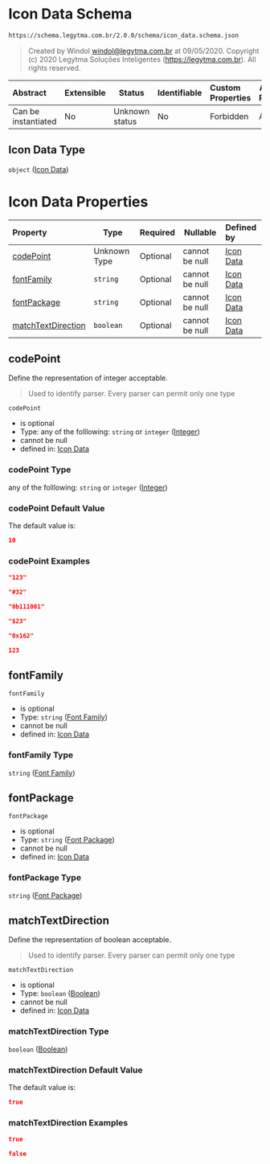# Icon Data Schema

```txt
https://schema.legytma.com.br/2.0.0/schema/icon_data.schema.json
```




> Created by Windol [windol@legytma.com.br](mailto:windol@legytma.com.br) at 09/05/2020.
> Copyright (c) 2020 Legytma Soluções Inteligentes (<https://legytma.com.br>). All rights reserved.
>

| Abstract            | Extensible | Status         | Identifiable | Custom Properties | Additional Properties | Access Restrictions | Defined In                                                                      |
| :------------------ | ---------- | -------------- | ------------ | :---------------- | --------------------- | ------------------- | ------------------------------------------------------------------------------- |
| Can be instantiated | No         | Unknown status | No           | Forbidden         | Allowed               | none                | [icon_data.schema.json](../schema/icon_data.schema.json) |

## Icon Data Type

`object` ([Icon Data](icon_data.md))

# Icon Data Properties

| Property                                  | Type         | Required | Nullable       | Defined by                                                                                                                                                 |
| :---------------------------------------- | ------------ | -------- | -------------- | :--------------------------------------------------------------------------------------------------------------------------------------------------------- |
| [codePoint](#codePoint)                   | Unknown Type | Optional | cannot be null | [Icon Data](color-allof-integer.md)                                |
| [fontFamily](#fontFamily)                 | `string`     | Optional | cannot be null | [Icon Data](icon_data-properties-font-family.md)            |
| [fontPackage](#fontPackage)               | `string`     | Optional | cannot be null | [Icon Data](icon_data-properties-font-package.md)          |
| [matchTextDirection](#matchTextDirection) | `boolean`    | Optional | cannot be null | [Icon Data](button_bar_theme_data-properties-boolean.md) |

## codePoint

Define the representation of integer acceptable.


> Used to identify parser. Every parser can permit only one type
>

`codePoint`

-   is optional
-   Type: any of the folllowing: `string` or `integer` ([Integer](color-allof-integer.md))
-   cannot be null
-   defined in: [Icon Data](color-allof-integer.md)

### codePoint Type

any of the folllowing: `string` or `integer` ([Integer](color-allof-integer.md))

### codePoint Default Value

The default value is:

```json
10
```

### codePoint Examples

```json
"123"
```

```json
"#32"
```

```json
"0b111001"
```

```json
"$23"
```

```json
"0x162"
```

```json
123
```

## fontFamily




`fontFamily`

-   is optional
-   Type: `string` ([Font Family](icon_data-properties-font-family.md))
-   cannot be null
-   defined in: [Icon Data](icon_data-properties-font-family.md)

### fontFamily Type

`string` ([Font Family](icon_data-properties-font-family.md))

## fontPackage




`fontPackage`

-   is optional
-   Type: `string` ([Font Package](icon_data-properties-font-package.md))
-   cannot be null
-   defined in: [Icon Data](icon_data-properties-font-package.md)

### fontPackage Type

`string` ([Font Package](icon_data-properties-font-package.md))

## matchTextDirection

Define the representation of boolean acceptable.


> Used to identify parser. Every parser can permit only one type
>

`matchTextDirection`

-   is optional
-   Type: `boolean` ([Boolean](button_bar_theme_data-properties-boolean.md))
-   cannot be null
-   defined in: [Icon Data](button_bar_theme_data-properties-boolean.md)

### matchTextDirection Type

`boolean` ([Boolean](button_bar_theme_data-properties-boolean.md))

### matchTextDirection Default Value

The default value is:

```json
true
```

### matchTextDirection Examples

```json
true
```

```json
false
```
